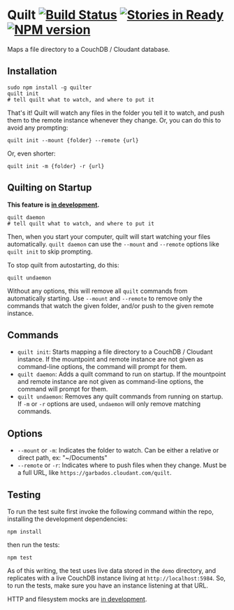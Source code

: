 # Quilt [![Build Status](https://secure.travis-ci.org/garbados/quilter.png?branch=master)](http://travis-ci.org/garbados/quilter) [![Stories in Ready](https://badge.waffle.io/garbados/quilter.png?label=ready)](http://waffle.io/garbados/quilter) [![NPM version](https://badge.fury.io/js/quilter.png)](http://badge.fury.io/js/quilter)

Maps a file directory to a CouchDB / Cloudant database.

## Installation

    sudo npm install -g quilter
    quilt init
    # tell quilt what to watch, and where to put it

That's it! Quilt will watch any files in the folder you tell it to watch, and push them to the remote instance whenever they change. Or, you can do this to avoid any prompting:

    quilt init --mount {folder} --remote {url}

Or, even shorter:

    quilt init -m {folder} -r {url}

## Quilting on Startup

**This feature is [in development](https://github.com/garbados/quilter/issues/2).**

    quilt daemon
    # tell quilt what to watch, and where to put it    

Then, when you start your computer, quilt will start watching your files automatically. `quilt daemon` can use the `--mount` and `--remote` options like `quilt init` to skip prompting.

To stop quilt from autostarting, do this:

    quilt undaemon

Without any options, this will remove all `quilt` commands from automatically starting. Use `--mount` and `--remote` to remove only the commands that watch the given folder, and/or push to the given remote instance.

## Commands

* `quilt init`: Starts mapping a file directory to a CouchDB / Cloudant instance. If the mountpoint and remote instance are not given as command-line options, the command will prompt for them.
* `quilt daemon`: Adds a quilt command to run on startup. If the mountpoint and remote instance are not given as command-line options, the command will prompt for them.
* `quilt undaemon`: Removes any quilt commands from running on startup. If `-m` or `-r` options are used, `undaemon` will only remove matching commands.

## Options

* `--mount` or `-m`: Indicates the folder to watch. Can be either a relative or direct path, ex: "~/Documents"
* `--remote` or `-r`: Indicates where to push files when they change. Must be a full URL, like `https://garbados.cloudant.com/quilt`.

## Testing

To run the test suite first invoke the following command within the repo, installing the development dependencies:

    npm install

then run the tests:

    npm test

As of this writing, the test uses live data stored in the `demo` directory, and replicates with a live CouchDB instance living at `http://localhost:5984`. So, to run the tests, make sure you have an instance listening at that URL. 

HTTP and filesystem mocks are [in development](https://github.com/garbados/quilter/issues/1).